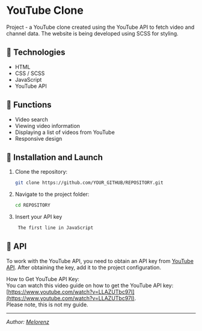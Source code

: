 # YouTube Clone

Project - a YouTube clone created using the YouTube API to fetch video and channel data. The website is being developed using SCSS for styling.

## 🚀 Technologies
- HTML
- CSS / SCSS
- JavaScript
- YouTube API

## 📌 Functions
- Video search
- Viewing video information
- Displaying a list of videos from YouTube
- Responsive design

## 🔧 Installation and Launch
1. Clone the repository:
   ```sh
   git clone https://github.com/YOUR_GITHUB/REPOSITORY.git
   ```
2. Navigate to the project folder:
   ```sh
   cd REPOSITORY
   ```
3. Insert your API key
   ```sh
    The first line in JavaScript
   ```

## 📜 API
To work with the YouTube API, you need to obtain an API key from [YouTube API](https://developers.google.com/youtube/v3/getting-started?hl=ru). After obtaining the key, add it to the project configuration.

How to Get YouTube API Key: <br>
You can watch this video guide on how to get the YouTube API key: <br>
[https://www.youtube.com/watch?v=LLAZUTbc97I](https://www.youtube.com/watch?v=LLAZUTbc97I). <br>
Please note, this is not my guide.


---
_Author: [Melorenz](https://github.com/melorenzz)_
